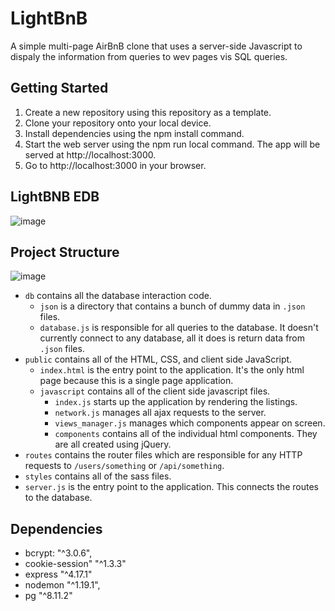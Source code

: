 # LightBnB

A simple multi-page AirBnB clone that uses a server-side Javascript to dispaly the information from queries to wev pages vis SQL queries.

## Getting Started
1. Create a new repository using this repository as a template.
2. Clone your repository onto your local device.
3. Install dependencies using the npm install command.
4. Start the web server using the npm run local command. The app will be served at http://localhost:3000.
5. Go to http://localhost:3000 in your browser.

## LightBNB EDB
![image](https://github.com/marinaivanovadev/LightBnB/assets/130605410/5042c0ea-b3fb-473e-86ae-3a3ac6a09125)

## Project Structure

![image](https://github.com/marinaivanovadev/LightBnB/assets/130605410/2eaec74b-f089-4cc1-9210-f1c0a3274964)

* `db` contains all the database interaction code.
  * `json` is a directory that contains a bunch of dummy data in `.json` files.
  * `database.js` is responsible for all queries to the database. It doesn't currently connect to any database, all it does is return data from `.json` files.
* `public` contains all of the HTML, CSS, and client side JavaScript. 
  * `index.html` is the entry point to the application. It's the only html page because this is a single page application.
  * `javascript` contains all of the client side javascript files.
    * `index.js` starts up the application by rendering the listings.
    * `network.js` manages all ajax requests to the server.
    * `views_manager.js` manages which components appear on screen.
    * `components` contains all of the individual html components. They are all created using jQuery.
* `routes` contains the router files which are responsible for any HTTP requests to `/users/something` or `/api/something`. 
* `styles` contains all of the sass files. 
* `server.js` is the entry point to the application. This connects the routes to the database.

## Dependencies
   - bcrypt: "^3.0.6",
   - cookie-session" "^1.3.3"
   - express "^4.17.1"
   - nodemon "^1.19.1",
   - pg "^8.11.2"

